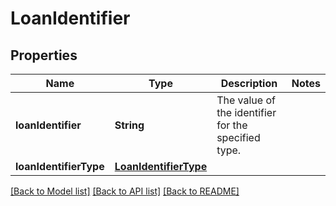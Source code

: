 # LoanIdentifier

## Properties
Name | Type | Description | Notes
------------ | ------------- | ------------- | -------------
**loanIdentifier** | **String** | The value of the identifier for the specified type. | 
**loanIdentifierType** | [**LoanIdentifierType**](LoanIdentifierType.md) |  | 

[[Back to Model list]](../README.md#documentation-for-models) [[Back to API list]](../README.md#documentation-for-api-endpoints) [[Back to README]](../README.md)


